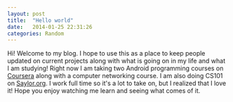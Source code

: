 ```yaml
---
layout: post
title:  "Hello world"
date:   2014-01-25 22:31:26
categories: Random
---
```


Hi! Welcome to my blog. I hope to use this as a place to keep people updated on current projects along with what is going on in my life and what I am studying!
Right now I am taking two Android programming courses on [Coursera][coursera] along with a computer networking course. I am also doing CS101 on [Saylor.org][saylor]. I work full time so it's a lot to take on, but I realized that I love it!
Hope you enjoy watching me learn and seeing what comes of it.



[coursera]: https://www.coursera.org/
[saylor]: http://www.saylor.org/
